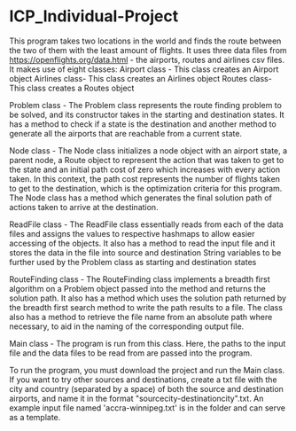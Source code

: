 # ICP_Individual-Project
This program takes two locations in the world and finds the route between the two of them with the least amount of flights. It uses three data files from https://openflights.org/data.html - the airports, routes and airlines csv files. It makes use of eight classes: Airport class - This class creates an Airport object Airlines class- This class creates an Airlines object Routes class- This class creates a Routes object

Problem class - The Problem class represents the route finding problem to be solved, and its constructor takes in the starting and destination states. It has a method to check if a state is the destination and another method to generate all the airports that are reachable from a current state.

Node class - The Node class initializes a node object with an airport state, a parent node, a Route object to represent the action that was taken to get to the state and an initial path cost of zero which increases with every action taken. In this context, the path cost represents the number of flights taken to get to the destination, which is the optimization criteria for this program. The Node class has a method which generates the final solution path of actions taken to arrive at the destination.

ReadFile class - The ReadFile class essentially reads from each of the data files and assigns the values to respective hashmaps to allow easier accessing of the objects. It also has a method to read the input file and it stores the data in the file into source and destination String variables to be further used by the Problem class as starting and destination states

RouteFinding class - The RouteFinding class implements a breadth first algorithm on a Problem object passed into the method and returns the solution path. It also has a method which uses the solution path returned by the breadth first search method to write the path results to a file. The class also has a method to retrieve the file name from an absolute path where necessary, to aid in the naming of the corresponding output file.

Main class - The program is run from this class. Here, the paths to the input file and the data files to be read from are passed into the program.

To run the program, you must download the project and run the Main class. If you want to try other sources and destinations, create a txt file with the city and country (separated by a space) of both the source and destination airports, and name it in the format "sourcecity-destinationcity".txt. An example input file named 'accra-winnipeg.txt' is in the folder and can serve as a template.
